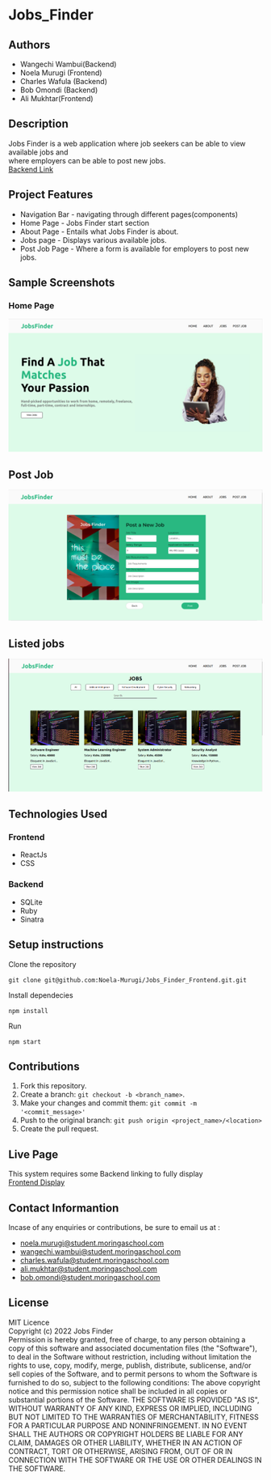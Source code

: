 # Jobs_Finder
## Authors
+ Wangechi Wambui(Backend)<br>
+ Noela Murugi (Frontend)<br>
+ Charles Wafula (Backend)<br>
+ Bob Omondi (Backend)<br>
+ Ali Mukhtar(Frontend)

## Description
Jobs Finder is a web application where job seekers can be able to view available jobs and <br> where employers can be able to post new jobs.
<br>
[Backend Link](https://github.com/WMCharles/Phase-3-Back-Repo)

## Project Features

* Navigation Bar - navigating through different pages(components)
* Home Page - Jobs Finder start section
* About Page - Entails what Jobs Finder is about.
* Jobs page - Displays various available jobs.
* Post Job Page - Where a form is available for employers to post new jobs.

## Sample Screenshots
### Home Page

![Screenshot from 2022-11-11 13-39-36.png](https://github.com/Noela-Murugi/Jobs_Finder_Frontend/blob/main/home.png)

## Post Job

![Screenshot from 2022-11-11 13-39-49.png](https://github.com/Noela-Murugi/Jobs_Finder_Frontend/blob/main/job.png)

## Listed jobs

![Screenshot from 2022-11-11 13-39-49.png](https://github.com/Noela-Murugi/Jobs_Finder_Frontend/blob/main/jobslist.png)

## Technologies Used

### Frontend
+ ReactJs<br>
+ CSS<br>

### Backend
+ SQLite<br>
+ Ruby<br>
+ Sinatra<br>

## Setup instructions
Clone the repository
```
git clone git@github.com:Noela-Murugi/Jobs_Finder_Frontend.git.git
```

Install dependecies

```
npm install
```
Run
```
npm start
````

## Contributions

1. Fork this repository.
2. Create a branch: `git checkout -b <branch_name>`.
3. Make your changes and commit them: `git commit -m '<commit_message>'`
4. Push to the original branch: `git push origin <project_name>/<location>`
5. Create the pull request.

## Live Page
This system requires some Backend linking to fully display<br>
[Frontend Display](http://jobs-finder-frontend.vercel.app/)

## Contact Informantion
Incase of any enquiries or contributions, be sure to email us at :
+ noela.murugi@student.moringaschool.com
+ wangechi.wambui@student.moringaschool.com
+ charles.wafula@student.moringaschool.com
+ ali.mukhtar@student.moringaschool.com
+ bob.omondi@student.moringaschool.com


## License
MIT Licence<br>
Copyright (c) 2022 Jobs Finder<br>
Permission is hereby granted, free of charge, to any person obtaining a copy
of this software and associated documentation files (the "Software"), to deal
in the Software without restriction, including without limitation the rights
to use, copy, modify, merge, publish, distribute, sublicense, and/or sell
copies of the Software, and to permit persons to whom the Software is
furnished to do so, subject to the following conditions:
The above copyright notice and this permission notice shall be included in all
copies or substantial portions of the Software.
THE SOFTWARE IS PROVIDED "AS IS", WITHOUT WARRANTY OF ANY KIND, EXPRESS OR
IMPLIED, INCLUDING BUT NOT LIMITED TO THE WARRANTIES OF MERCHANTABILITY,
FITNESS FOR A PARTICULAR PURPOSE AND NONINFRINGEMENT. IN NO EVENT SHALL THE
AUTHORS OR COPYRIGHT HOLDERS BE LIABLE FOR ANY CLAIM, DAMAGES OR OTHER
LIABILITY, WHETHER IN AN ACTION OF CONTRACT, TORT OR OTHERWISE, ARISING FROM,
OUT OF OR IN CONNECTION WITH THE SOFTWARE OR THE USE OR OTHER DEALINGS IN THE
SOFTWARE.
